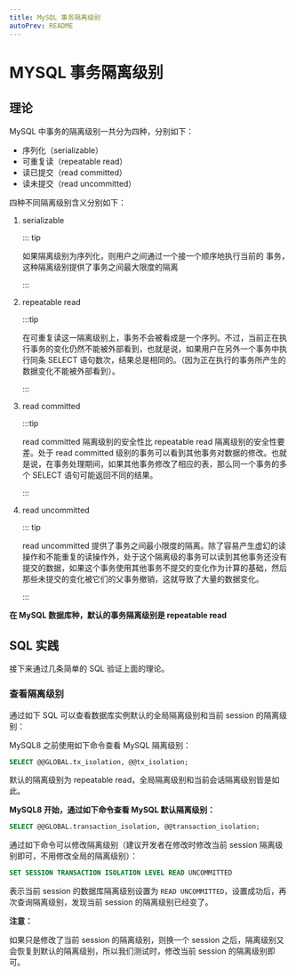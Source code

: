 ```yaml
---
title: MySQL 事务隔离级别
autoPrev: README
---
```


# MYSQL 事务隔离级别

## 理论

MySQL 中事务的隔离级别一共分为四种，分别如下：

* 序列化（serializable）
* 可重复读（repeatable read）
* 读已提交（read committed）
* 读未提交（read uncommitted）

四种不同隔离级别含义分别如下：

1. serializable
   
   ::: tip

    如果隔离级别为序列化，则用户之间通过一个接一个顺序地执行当前的 事务，这种隔离级别提供了事务之间最大限度的隔离

   ::: 

2. repeatable read
   
   :::tip

    在可重复读这一隔离级别上，事务不会被看成是一个序列。不过，当前正在执行事务的变化仍然不能被外部看到，也就是说，如果用户在另外一个事务中执行同条 SELECT 语句数次，结果总是相同的。（因为正在执行的事务所产生的数据变化不能被外部看到）。

   :::

3. read committed
   
    :::tip

    read committed 隔离级别的安全性比 repeatable read 隔离级别的安全性要差。处于 read committed 级别的事务可以看到其他事务对数据的修改。也就是说，在事务处理期间，如果其他事务修改了相应的表，那么同一个事务的多个 SELECT 语句可能返回不同的结果。

   :::

4. read uncommitted
   
   ::: tip

    read uncommitted 提供了事务之间最小限度的隔离。除了容易产生虚幻的读操作和不能重复的读操作外，处于这个隔离级的事务可以读到其他事务还没有提交的数据，如果这个事务使用其他事务不提交的变化作为计算的基础，然后那些未提交的变化被它们的父事务撤销，这就导致了大量的数据变化。

   :::

**在 MySQL 数据库种，默认的事务隔离级别是 repeatable read**

## SQL 实践

接下来通过几条简单的 SQL 验证上面的理论。

### 查看隔离级别

通过如下 SQL 可以查看数据库实例默认的全局隔离级别和当前 session 的隔离级别：

MySQL8 之前使用如下命令查看 MySQL 隔离级别：

```sql
SELECT @@GLOBAL.tx_isolation, @@tx_isolation;
```

默认的隔离级别为 repeatable read，全局隔离级别和当前会话隔离级别皆是如此。

**MySQL8 开始，通过如下命令查看 MySQL 默认隔离级别：**

```sql
SELECT @@GLOBAL.transaction_isolation, @@transaction_isolation;
```

通过如下命令可以修改隔离级别（建议开发者在修改时修改当前 session 隔离级别即可，不用修改全局的隔离级别）：

```sql
SET SESSION TRANSACTION ISOLATION LEVEL READ UNCOMMITTED
```

表示当前 session 的数据库隔离级别设置为 `READ UNCOMMITTED`，设置成功后，再次查询隔离级别，发现当前 session 的隔离级别已经变了。

**注意：**

如果只是修改了当前 session 的隔离级别，则换一个 session 之后，隔离级别又会恢复到默认的隔离级别，所以我们测试时，修改当前 session 的隔离级别即可。